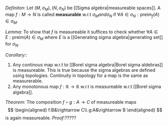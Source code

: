 

*Definiton:* Let $(M,\sigma_M),(N,\sigma_N)$ be [[Sigma algebra|measureable spaces]]. A map $f:M\rightarrow N$ is called **measurable** w.r.t $\sigma_M and \sigma_N$ if $\forall A\in\sigma_N: \text{preim}_f(A)\in\sigma_M$.

*Lemma:* To show that $f$ is measureable it suffices to check whether $\forall A\in E: \text{preim}(A)\in\sigma_M$ where $E$ is a [[Generating sigma algebra|generating set]] for $\sigma_N$.

*Corollary:*:
1. Any continous map w.r.t to [[Borel sigma algebra|Borel sigma aldebras]] is measureable. This is true because the sigma algebras are defined using topologies. Continuity in topology for a map is the same as measurerable.
2. Any monotonous map $f:\mathbb{R}\rightarrow\mathbb{R}$ w.r.t is measureable w.r.t [[Borel sigma algebra]].

*Theorem:* The composition $f\circ g:A\rightarrow C$ of measureable maps 
$$
\begin{aligned}
f:B&\rightarrow C\\
g:A&\rightarrow B
\end{aligned}
$$ 
 is again measureable.
 *Proof*:?????